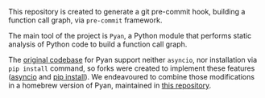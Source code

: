 This repository is created to generate a git pre-commit hook, building a function call graph, via `pre-commit` framework.

The main tool of the project is `Pyan`, a Python module that performs static analysis of Python code to build a function call graph.

The [original codebase](https://github.com/davidfraser/pyan) for Pyan support neither `asyncio`, nor installation via `pip install` command,
so forks were created to implement these features ([asyncio](https://github.com/bdeetz/pyan) and [pip install](https://github.com/ttylec/pyan)).
We endeavoured to combine those modifications in a homebrew version of Pyan, maintained in [this repository](https://github.com/seryogin17/pyan).
